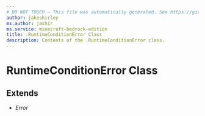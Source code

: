 ```yaml
---
# DO NOT TOUCH — This file was automatically generated. See https://github.com/mojang/minecraftapidocsgenerator to modify descriptions, examples, etc.
author: jakeshirley
ms.author: jashir
ms.service: minecraft-bedrock-edition
title: .RuntimeConditionError Class
description: Contents of the .RuntimeConditionError class.
---
```

# RuntimeConditionError Class

## Extends
- *Error*

